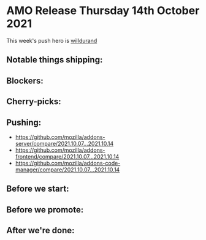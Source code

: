 # AMO Release Thursday 14th October 2021

This week's push hero is [willdurand](https://github.com/willdurand)

## Notable things shipping:

## Blockers:

## Cherry-picks:

## Pushing:

- https://github.com/mozilla/addons-server/compare/2021.10.07...2021.10.14
- https://github.com/mozilla/addons-frontend/compare/2021.10.07...2021.10.14
- https://github.com/mozilla/addons-code-manager/compare/2021.10.07...2021.10.14

## Before we start:

## Before we promote:

## After we're done:
